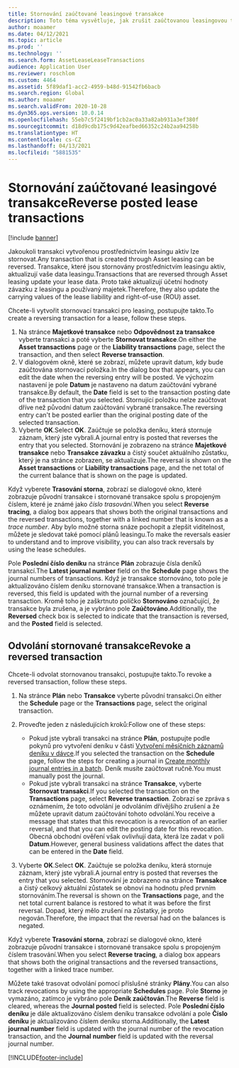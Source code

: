 ```yaml
---
title: Stornování zaúčtované leasingové transakce
description: Toto téma vysvětluje, jak zrušit zaúčtovanou leasingovou transakci. Jakoukoli transakci vytvořenou prostřednictvím leasingu aktiv lze stornovat.
author: moaamer
ms.date: 04/12/2021
ms.topic: article
ms.prod: ''
ms.technology: ''
ms.search.form: AssetLeaseLeaseTransactions
audience: Application User
ms.reviewer: roschlom
ms.custom: 4464
ms.assetid: 5f89daf1-acc2-4959-b48d-91542fb6bacb
ms.search.region: Global
ms.author: moaamer
ms.search.validFrom: 2020-10-28
ms.dyn365.ops.version: 10.0.14
ms.openlocfilehash: 55eb7c5f2419bf1cb2ac0a33a82ab931a3ef380f
ms.sourcegitcommit: d18d9cdb175c9d42eafbed66352c24b2aa94258b
ms.translationtype: HT
ms.contentlocale: cs-CZ
ms.lasthandoff: 04/13/2021
ms.locfileid: "5881535"
---
```

# <a name="reverse-posted-lease-transactions"></a><span data-ttu-id="8e9f3-104">Stornování zaúčtované leasingové transakce</span><span class="sxs-lookup"><span data-stu-id="8e9f3-104">Reverse posted lease transactions</span></span>

[!include [banner](../includes/banner.md)]

<span data-ttu-id="8e9f3-105">Jakoukoli transakci vytvořenou prostřednictvím leasingu aktiv lze stornovat.</span><span class="sxs-lookup"><span data-stu-id="8e9f3-105">Any transaction that is created through Asset leasing can be reversed.</span></span> <span data-ttu-id="8e9f3-106">Transakce, které jsou stornovány prostřednictvím leasingu aktiv, aktualizují vaše data leasingu.</span><span class="sxs-lookup"><span data-stu-id="8e9f3-106">Transactions that are reversed through Asset leasing update your lease data.</span></span> <span data-ttu-id="8e9f3-107">Proto také aktualizují účetní hodnoty závazku z leasingu a používaný majetek.</span><span class="sxs-lookup"><span data-stu-id="8e9f3-107">Therefore, they also update the carrying values of the lease liability and right-of-use (ROU) asset.</span></span>

<span data-ttu-id="8e9f3-108">Chcete-li vytvořit stornovací transakci pro leasing, postupujte takto.</span><span class="sxs-lookup"><span data-stu-id="8e9f3-108">To create a reversing transaction for a lease, follow these steps.</span></span>

1. <span data-ttu-id="8e9f3-109">Na stránce **Majetkové transakce** nebo **Odpovědnost za transakce** vyberte transakci a poté vyberte **Stornovat transakce**.</span><span class="sxs-lookup"><span data-stu-id="8e9f3-109">On either the **Asset transactions** page or the **Liability transactions** page, select the transaction, and then select **Reverse transaction**.</span></span>
2. <span data-ttu-id="8e9f3-110">V dialogovém okně, které se zobrazí, můžete upravit datum, kdy bude zaúčtována stornovací položka.</span><span class="sxs-lookup"><span data-stu-id="8e9f3-110">In the dialog box that appears, you can edit the date when the reversing entry will be posted.</span></span> <span data-ttu-id="8e9f3-111">Ve výchozím nastavení je pole **Datum** je nastaveno na datum zaúčtování vybrané transakce.</span><span class="sxs-lookup"><span data-stu-id="8e9f3-111">By default, the **Date** field is set to the transaction posting date of the transaction that you selected.</span></span> <span data-ttu-id="8e9f3-112">Stornující položku nelze zaúčtovat dříve než původní datum zaúčtování vybrané transakce.</span><span class="sxs-lookup"><span data-stu-id="8e9f3-112">The reversing entry can't be posted earlier than the original posting date of the selected transaction.</span></span>
3. <span data-ttu-id="8e9f3-113">Vyberte **OK**.</span><span class="sxs-lookup"><span data-stu-id="8e9f3-113">Select **OK**.</span></span> <span data-ttu-id="8e9f3-114">Zaúčtuje se položka deníku, která stornuje záznam, který jste vybrali.</span><span class="sxs-lookup"><span data-stu-id="8e9f3-114">A journal entry is posted that reverses the entry that you selected.</span></span> <span data-ttu-id="8e9f3-115">Stornování je zobrazeno na stránce **Majetkové transakce** nebo **Transakce závazku** a čistý součet aktuálního zůstatku, který je na stránce zobrazen, se aktualizuje.</span><span class="sxs-lookup"><span data-stu-id="8e9f3-115">The reversal is shown on the **Asset transactions** or **Liability transactions** page, and the net total of the current balance that is shown on the page is updated.</span></span>

<span data-ttu-id="8e9f3-116">Když vyberete **Trasování storna**, zobrazí se dialogové okno, které zobrazuje původní transakce i stornované transakce spolu s propojeným číslem, které je známé jako *číslo trasování*.</span><span class="sxs-lookup"><span data-stu-id="8e9f3-116">When you select **Reverse tracing**, a dialog box appears that shows both the original transactions and the reversed transactions, together with a linked number that is known as a *trace number*.</span></span> <span data-ttu-id="8e9f3-117">Aby bylo možné storna snáze pochopit a zlepšit viditelnost, můžete je sledovat také pomocí plánů leasingu.</span><span class="sxs-lookup"><span data-stu-id="8e9f3-117">To make the reversals easier to understand and to improve visibility, you can also track reversals by using the lease schedules.</span></span>

<span data-ttu-id="8e9f3-118">Pole **Poslední číslo deníku** na stránce **Plán** zobrazuje čísla deníků transakcí.</span><span class="sxs-lookup"><span data-stu-id="8e9f3-118">The **Latest journal number** field on the **Schedule** page shows the journal numbers of transactions.</span></span> <span data-ttu-id="8e9f3-119">Když je transakce stornováno, toto pole je aktualizováno číslem deníku stornované transakce.</span><span class="sxs-lookup"><span data-stu-id="8e9f3-119">When a transaction is reversed, this field is updated with the journal number of a reversing transaction.</span></span> <span data-ttu-id="8e9f3-120">Kromě toho je zaškrtnuto políčko **Stornováno** označující, že transakce byla zrušena, a je vybráno pole **Zaúčtováno**.</span><span class="sxs-lookup"><span data-stu-id="8e9f3-120">Additionally, the **Reversed** check box is selected to indicate that the transaction is reversed, and the **Posted** field is selected.</span></span>

## <a name="revoke-a-reversed-transaction"></a><span data-ttu-id="8e9f3-121">Odvolání stornované transakce</span><span class="sxs-lookup"><span data-stu-id="8e9f3-121">Revoke a reversed transaction</span></span>

<span data-ttu-id="8e9f3-122">Chcete-li odvolat stornovanou transakci, postupujte takto.</span><span class="sxs-lookup"><span data-stu-id="8e9f3-122">To revoke a reversed transaction, follow these steps.</span></span>

1. <span data-ttu-id="8e9f3-123">Na stránce **Plán** nebo **Transakce** vyberte původní transakci.</span><span class="sxs-lookup"><span data-stu-id="8e9f3-123">On either the **Schedule** page or the **Transactions** page, select the original transaction.</span></span>
2. <span data-ttu-id="8e9f3-124">Proveďte jeden z následujících kroků:</span><span class="sxs-lookup"><span data-stu-id="8e9f3-124">Follow one of these steps:</span></span>

    - <span data-ttu-id="8e9f3-125">Pokud jste vybrali transakci na stránce **Plán**, postupujte podle pokynů pro vytvoření deníku v části [Vytvoření měsíčních záznamů deníku v dávce](create-monthly-journals-batch.md).</span><span class="sxs-lookup"><span data-stu-id="8e9f3-125">If you selected the transaction on the **Schedule** page, follow the steps for creating a journal in [Create monthly journal entries in a batch](create-monthly-journals-batch.md).</span></span> <span data-ttu-id="8e9f3-126">Deník musíte zaúčtovat ručně.</span><span class="sxs-lookup"><span data-stu-id="8e9f3-126">You must manually post the journal.</span></span>
    - <span data-ttu-id="8e9f3-127">Pokud jste vybrali transakci na stránce **Transakce**, vyberte **Stornovat transakci**.</span><span class="sxs-lookup"><span data-stu-id="8e9f3-127">If you selected the transaction on the **Transactions** page, select **Reverse transaction**.</span></span> <span data-ttu-id="8e9f3-128">Zobrazí se zpráva s oznámením, že toto odvolání je odvoláním dřívějšího zrušení a že můžete upravit datum zaúčtování tohoto odvolání.</span><span class="sxs-lookup"><span data-stu-id="8e9f3-128">You receive a message that states that this revocation is a revocation of an earlier reversal, and that you can edit the posting date for this revocation.</span></span> <span data-ttu-id="8e9f3-129">Obecná obchodní ověření však ovlivňují data, která lze zadat v poli **Datum**.</span><span class="sxs-lookup"><span data-stu-id="8e9f3-129">However, general business validations affect the dates that can be entered in the **Date** field.</span></span> 

3. <span data-ttu-id="8e9f3-130">Vyberte **OK**.</span><span class="sxs-lookup"><span data-stu-id="8e9f3-130">Select **OK**.</span></span> <span data-ttu-id="8e9f3-131">Zaúčtuje se položka deníku, která stornuje záznam, který jste vybrali.</span><span class="sxs-lookup"><span data-stu-id="8e9f3-131">A journal entry is posted that reverses the entry that you selected.</span></span> <span data-ttu-id="8e9f3-132">Stornování je zobrazeno na stránce **Transakce** a čistý celkový aktuální zůstatek se obnoví na hodnotu před prvním stornováním.</span><span class="sxs-lookup"><span data-stu-id="8e9f3-132">The reversal is shown on the **Transactions** page, and the net total current balance is restored to what it was before the first reversal.</span></span> <span data-ttu-id="8e9f3-133">Dopad, který mělo zrušení na zůstatky, je proto negován.</span><span class="sxs-lookup"><span data-stu-id="8e9f3-133">Therefore, the impact that the reversal had on the balances is negated.</span></span>

<span data-ttu-id="8e9f3-134">Když vyberete **Trasování storna**, zobrazí se dialogové okno, které zobrazuje původní transakce i stornované transakce spolu s propojeným číslem trasování.</span><span class="sxs-lookup"><span data-stu-id="8e9f3-134">When you select **Reverse tracing**, a dialog box appears that shows both the original transactions and the reversed transactions, together with a linked trace number.</span></span>

<span data-ttu-id="8e9f3-135">Můžete také trasovat odvolání pomocí příslušné stránky **Plány**.</span><span class="sxs-lookup"><span data-stu-id="8e9f3-135">You can also track revocations by using the appropriate **Schedules** page.</span></span> <span data-ttu-id="8e9f3-136">Pole **Storno** je vymazáno, zatímco je vybráno pole **Deník zaúčtován**.</span><span class="sxs-lookup"><span data-stu-id="8e9f3-136">The **Reverse** field is cleared, whereas the **Journal posted** field is selected.</span></span> <span data-ttu-id="8e9f3-137">Pole **Poslední číslo deníku** je dále aktualizováno číslem deníku transakce odvolání a pole **Číslo deníku** je aktualizováno číslem deníku storna.</span><span class="sxs-lookup"><span data-stu-id="8e9f3-137">Additionally, the **Latest journal number** field is updated with the journal number of the revocation transaction, and the **Journal number** field is updated with the reversal journal number.</span></span>


[!INCLUDE[footer-include](../../includes/footer-banner.md)]
